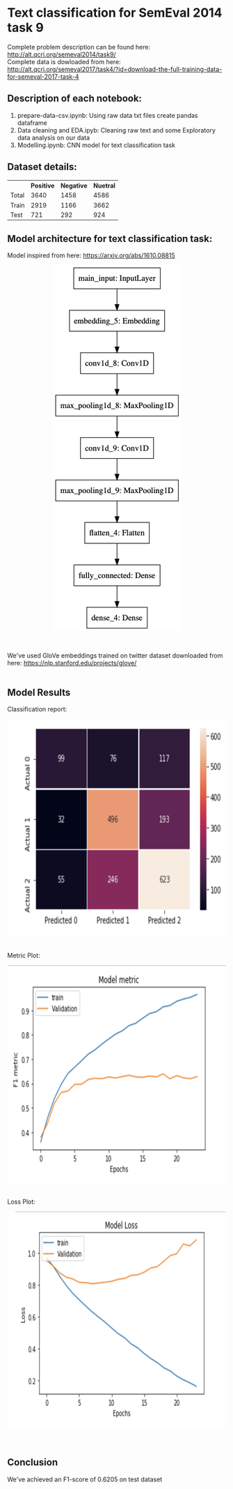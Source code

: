 # Text classification for SemEval 2014 task 9

Complete problem description can be found here: http://alt.qcri.org/semeval2014/task9/ <br>
Complete data is dowloaded from here: http://alt.qcri.org/semeval2017/task4/?id=download-the-full-training-data-for-semeval-2017-task-4

## Description of each notebook:
1. prepare-data-csv.ipynb: Using raw data txt files create pandas dataframe
2. Data cleaning and EDA.ipyb: Cleaning raw text and some Exploratory data analysis on our data
3. Modelling.ipynb: CNN model for text classification task

## Dataset details:

<table>
  <tr>
    <th></th>
    <th>Positive</th>
    <th>Negative</th>
    <th>Nuetral</th>
  </tr>
  <tr>
    <td>Total</td>
    <td>3640</td>
    <td>1458</td>
    <td>4586</td>		
  </tr>
  <tr>
    <td>Train</td>
    <td>2919</td>
    <td>1166</td>
    <td>3662</td>		
  </tr>
  <tr>
    <td>Test</td>
    <td>721</td>
    <td>292</td>
    <td>924</td>		
  </tr>
</table> 

## Model architecture for text classification task: <br>

Model inspired from here: https://arxiv.org/abs/1610.08815 <br>

<p align="center">
  <img src="https://github.com/NamanJain2050/semeval-2014-task-9/blob/master/images/model_01.png" alt="model_01"/>
</p>

<br>

We've used GloVe embeddings trained on twitter dataset downloaded from here: https://nlp.stanford.edu/projects/glove/
<br>
<br>

## Model Results

Classification report: <br>
<p align="center">
  <img width="500" height="500" src="https://github.com/NamanJain2050/semeval-2014-task-9/blob/master/images/classification_report.png" alt="class_report"/>
</p>
<br>
Metric Plot: <br>
<p align="center">
  <img width="500" height="500" src="https://github.com/NamanJain2050/semeval-2014-task-9/blob/master/images/f1_score.png" alt="class_report"/>
</p>
<br>
Loss Plot: <br>
<p align="center">
  <img width="500" height="500" src="https://github.com/NamanJain2050/semeval-2014-task-9/blob/master/images/loss.png" alt="class_report"/>
</p>
<br>

## Conclusion

We've achieved an F1-score of 0.6205 on test dataset
